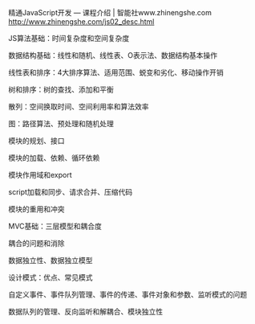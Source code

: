 精通JavaScript开发 — 课程介绍 | 智能社www.zhinengshe.com
http://www.zhinengshe.com/js02_desc.html



JS算法基础：时间复杂度和空间复杂度

数据结构基础：线性和随机、线性表、O表示法、数据结构基本操作

线性表和排序：4大排序算法、适用范围、蜕变和劣化、移动操作开销

树和排序：树的查找、添加和平衡

散列：空间换取时间、空间利用率和算法效率

图：路径算法、预处理和随机处理



模块的规划、接口

模块的加载、依赖、循环依赖

模块作用域和export

script加载和同步、请求合并、压缩代码

模块的重用和冲突



MVC基础：三层模型和耦合度

耦合的问题和消除

数据独立性、数据独立模型



设计模式：优点、常见模式

自定义事件、事件队列管理、事件的传递、事件对象和参数、监听模式的问题

数据队列的管理、反向监听和解耦合、模块独立性

